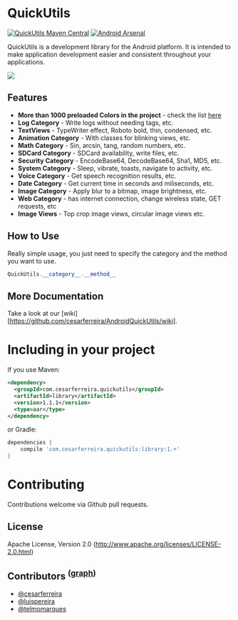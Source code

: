 QuickUtils  
============
[![QuickUtils Maven Central](http://img.shields.io/badge/QuickUtils%20Maven%20Central-0.2.0-brightgreen.svg?style=flat)](http://search.maven.org/#search%7Cga%7C1%7Cg%3A%22com.cesarferreira.quickutils%22) [![Android Arsenal](https://img.shields.io/badge/Android%20Arsenal-AndroidQuickUtils-brightgreen.svg?style=flat)](https://android-arsenal.com/details/1/870)

QuickUtils is a development library for the Android platform.
It is intended to make application development easier and consistent throughout your applications.


![](http://i1.cdnds.net/13/44/618x464/tech-nexus-5-screenshot-6.png)

## Features

- **More than 1000 preloaded Colors in the project** - check the list [here](https://github.com/cesarferreira/AndroidQuickUtils/wiki/Colors.xml)
- **Log Category** - Write logs without needing tags, etc.
- **TextViews** - TypeWriter effect, Roboto bold, thin, condensed, etc.
- **Animation Category** - With classes for blinking views, etc.
- **Math Category** - Sin, arcsin, tang, random numbers, etc.
- **SDCard Category** - SDCard availability, write files, etc.
- **Security Category** - EncodeBase64, DecodeBase64, Sha1, MD5, etc.
- **System Category** - Sleep, vibrate, toasts, navigate to activity, etc.
- **Voice Category** - Get speech recognition results, etc.
- **Date Category** - Get current time in seconds and miliseconds, etc.
- **Image Category** - Apply blur to a bitmap, image brightness, etc.
- **Web Category** - has internet connection, change wireless state, GET requests, etc
- **Image Views** - Top crop image views, circular image views etc.


## How to Use

Really simple usage, you just need to specify the category and the method you want to use.

```java
QuickUtils.__category__.__method__
```

More Documentation
------------------
Take a look at our [wiki][https://github.com/cesarferreira/AndroidQuickUtils/wiki].

# Including in your project

If you use Maven:

```xml
<dependency>
  <groupId>com.cesarferreira.quickutils</groupId>
  <artifactId>library</artifactId>
  <version>1.1.1</version>
  <type>aar</type>
</dependency>
```

or Gradle:

```groovy
dependencies {
    compile 'com.cesarferreira.quickutils:library:1.+'
}
```



# Contributing
Contributions welcome via Github pull requests.


## License
Apache License, Version 2.0 (http://www.apache.org/licenses/LICENSE-2.0.html)


## Contributors <sup>([graph](https://github.com/cesarferreira/AndroidQuickUtils/graphs/contributors "link"))</sup>

* [@cesarferreira](https://github.com/cesarferreira "link")
* [@luispereira](https://github.com/luispereira "link")
* [@telmomarques](https://github.com/telmomarques "link")
